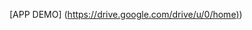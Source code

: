 [APP DEMO] ([https://drive.google.com/drive/u/0/home)](https://drive.google.com/file/d/1eTIs9Y2JxLdh41uaUO8Jt_D7CKeZzC62/view?usp=drive_link))
